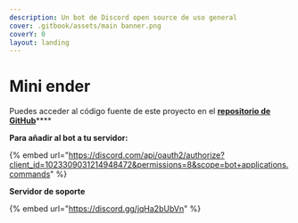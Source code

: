 ```yaml
---
description: Un bot de Discord open source de uso general
cover: .gitbook/assets/main banner.png
coverY: 0
layout: landing
---
```


# Mini ender

Puedes acceder al código fuente de este proyecto en el [**repositorio de GitHub**](https://github.com/holasoyender/mini-ender)****

**Para añadir al bot a tu servidor:**

{% embed url="https://discord.com/api/oauth2/authorize?client_id=1023309031214948472&permissions=8&scope=bot+applications.commands" %}

**Servidor de soporte**

{% embed url="https://discord.gg/jqHa2bUbVn" %}

